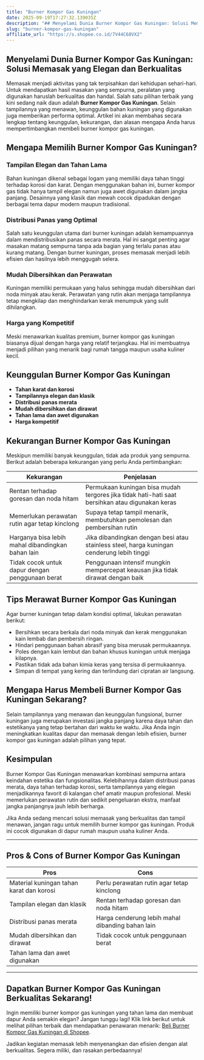 ```yaml
---
title: "Burner Kompor Gas Kuningan"
date: 2025-09-19T17:27:32.139035Z
description: "## Menyelami Dunia Burner Kompor Gas Kuningan: Solusi Memasak yang Elegan dan Berkualitas..."
slug: "burner-kompor-gas-kuningan"
affiliate_url: "https://s.shopee.co.id/7V44C68VX2"
---
```

## Menyelami Dunia Burner Kompor Gas Kuningan: Solusi Memasak yang Elegan dan Berkualitas

Memasak menjadi aktivitas yang tak terpisahkan dari kehidupan sehari-hari. Untuk mendapatkan hasil masakan yang sempurna, peralatan yang digunakan haruslah berkualitas dan handal. Salah satu pilihan terbaik yang kini sedang naik daun adalah **Burner Kompor Gas Kuningan**. Selain tampilannya yang menawan, keunggulan bahan kuningan yang digunakan juga memberikan performa optimal. Artikel ini akan membahas secara lengkap tentang keunggulan, kekurangan, dan alasan mengapa Anda harus mempertimbangkan membeli burner kompor gas kuningan.

## Mengapa Memilih Burner Kompor Gas Kuningan?

### Tampilan Elegan dan Tahan Lama

Bahan kuningan dikenal sebagai logam yang memiliki daya tahan tinggi terhadap korosi dan karat. Dengan menggunakan bahan ini, burner kompor gas tidak hanya tampil elegan namun juga awet digunakan dalam jangka panjang. Desainnya yang klasik dan mewah cocok dipadukan dengan berbagai tema dapur modern maupun tradisional.

### Distribusi Panas yang Optimal

Salah satu keunggulan utama dari burner kuningan adalah kemampuannya dalam mendistribusikan panas secara merata. Hal ini sangat penting agar masakan matang sempurna tanpa ada bagian yang terlalu panas atau kurang matang. Dengan burner kuningan, proses memasak menjadi lebih efisien dan hasilnya lebih menggugah selera.

### Mudah Dibersihkan dan Perawatan

Kuningan memiliki permukaan yang halus sehingga mudah dibersihkan dari noda minyak atau kerak. Perawatan yang rutin akan menjaga tampilannya tetap mengkilap dan menghindarkan kerak menumpuk yang sulit dihilangkan.

### Harga yang Kompetitif

Meski menawarkan kualitas premium, burner kompor gas kuningan biasanya dijual dengan harga yang relatif terjangkau. Hal ini membuatnya menjadi pilihan yang menarik bagi rumah tangga maupun usaha kuliner kecil.

## Keunggulan Burner Kompor Gas Kuningan

- **Tahan karat dan korosi**  
- **Tampilannya elegan dan klasik**  
- **Distribusi panas merata**  
- **Mudah dibersihkan dan dirawat**  
- **Tahan lama dan awet digunakan**  
- **Harga kompetitif**

## Kekurangan Burner Kompor Gas Kuningan

Meskipun memiliki banyak keunggulan, tidak ada produk yang sempurna. Berikut adalah beberapa kekurangan yang perlu Anda pertimbangkan:

| Kekurangan                                               | Penjelasan                                                                                            |
|-----------------------------------------------------------|------------------------------------------------------------------------------------------------------|
| Rentan terhadap goresan dan noda hitam                  | Permukaan kuningan bisa mudah tergores jika tidak hati-hati saat bersihkan atau digunakan keras   |
| Memerlukan perawatan rutin agar tetap kinclong          | Supaya tetap tampil menarik, membutuhkan pemolesan dan pembersihan rutin                        |
| Harganya bisa lebih mahal dibandingkan bahan lain         | Jika dibandingkan dengan besi atau stainless steel, harga kuningan cenderung lebih tinggi       |
| Tidak cocok untuk dapur dengan penggunaan berat          | Penggunaan intensif mungkin mempercepat keausan jika tidak dirawat dengan baik                |

## Tips Merawat Burner Kompor Gas Kuningan

Agar burner kuningan tetap dalam kondisi optimal, lakukan perawatan berikut:

- Bersihkan secara berkala dari noda minyak dan kerak menggunakan kain lembab dan pembersih ringan.
- Hindari penggunaan bahan abrasif yang bisa merusak permukaannya.
- Poles dengan kain lembut dan bahan khusus kuningan untuk menjaga kilapnya.
- Pastikan tidak ada bahan kimia keras yang tersisa di permukaannya.
- Simpan di tempat yang kering dan terlindung dari cipratan air langsung.

## Mengapa Harus Membeli Burner Kompor Gas Kuningan Sekarang?

Selain tampilannya yang menawan dan keunggulan fungsional, burner kuningan juga merupakan investasi jangka panjang karena daya tahan dan estetikanya yang tetap bertahan dari waktu ke waktu. Jika Anda ingin meningkatkan kualitas dapur dan memasak dengan lebih efisien, burner kompor gas kuningan adalah pilihan yang tepat.

## Kesimpulan

Burner Kompor Gas Kuningan menawarkan kombinasi sempurna antara keindahan estetika dan fungsionalitas. Kelebihannya dalam distribusi panas merata, daya tahan terhadap korosi, serta tampilannya yang elegan menjadikannya favorit di kalangan chef amatir maupun profesional. Meski memerlukan perawatan rutin dan sedikit pengeluaran ekstra, manfaat jangka panjangnya jauh lebih berharga.

Jika Anda sedang mencari solusi memasak yang berkualitas dan tampil menawan, jangan ragu untuk memilih burner kompor gas kuningan. Produk ini cocok digunakan di dapur rumah maupun usaha kuliner Anda.

---

## Pros & Cons of Burner Kompor Gas Kuningan

| Pros                                              | Cons                                                      |
|---------------------------------------------------|-----------------------------------------------------------|
| Material kuningan tahan karat dan korosi          | Perlu perawatan rutin agar tetap kinclong                |
| Tampilan elegan dan klasik                       | Rentan terhadap goresan dan noda hitam                   |
| Distribusi panas merata                           | Harga cenderung lebih mahal dibanding bahan lain        |
| Mudah dibersihkan dan dirawat                     | Tidak cocok untuk penggunaan berat                        |
| Tahan lama dan awet digunakan                     |                                                           |

---

## Dapatkan Burner Kompor Gas Kuningan Berkualitas Sekarang!

Ingin memiliki burner kompor gas kuningan yang tahan lama dan membuat dapur Anda semakin elegan? Jangan tunggu lagi! Klik link berikut untuk melihat pilihan terbaik dan mendapatkan penawaran menarik: [Beli Burner Kompor Gas Kuningan di Shopee](https://s.shopee.co.id/7V44C68VX2).

Jadikan kegiatan memasak lebih menyenangkan dan efisien dengan alat berkualitas. Segera miliki, dan rasakan perbedaannya!